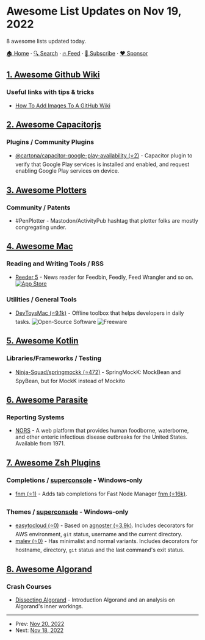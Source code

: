 # Awesome List Updates on Nov 19, 2022

8 awesome lists updated today.

[🏠 Home](/README.md) · [🔍 Search](https://www.trackawesomelist.com/search/) · [🔥 Feed](https://www.trackawesomelist.com/rss.xml) · [📮 Subscribe](https://trackawesomelist.us17.list-manage.com/subscribe?u=d2f0117aa829c83a63ec63c2f&id=36a103854c) · [❤️  Sponsor](https://github.com/sponsors/theowenyoung)



## [1. Awesome Github Wiki](/content/MyHoneyBadger/awesome-github-wiki/README.md)

### Useful links with tips & tricks

*   [How To Add Images To A GitHub Wiki](http://mikehadlow.blogspot.com/2014/03/how-to-add-images-to-github-wiki.html)

## [2. Awesome Capacitorjs](/content/capawesome-team/awesome-capacitorjs/README.md)

### Plugins / Community Plugins

*   [@cartona/capacitor-google-play-availability (⭐2)](https://github.com/cartona/capacitor-google-play-availability) - Capacitor plugin to verify that Google Play services is installed and enabled, and request enabling Google Play services on device.

## [3. Awesome Plotters](/content/beardicus/awesome-plotters/README.md)

### Community / Patents

*   \#PenPlotter - Mastodon/ActivityPub hashtag that plotter folks are mostly congregating under.

## [4. Awesome Mac](/content/jaywcjlove/awesome-mac/README.md)

### Reading and Writing Tools / RSS

*   [Reeder 5](http://reederapp.com) - News reader for Feedbin, Feedly, Feed Wrangler and so on. [![App Store](https://jaywcjlove.github.io/sb/ico/min-app-store.svg "App Store Software")](https://apps.apple.com/pl/app/reeder-5/id1529448980?mt=12)

### Utilities / General Tools

*   [DevToysMac (⭐9.1k)](https://github.com/ObuchiYuki/DevToysMac) - Offline toolbox that helps developers in daily tasks. ![Open-Source Software](https://jaywcjlove.github.io/sb/ico/min-oss.svg "Open Source Software") ![Freeware](https://jaywcjlove.github.io/sb/ico/min-free.svg "Freeware")

## [5. Awesome Kotlin](/content/KotlinBy/awesome-kotlin/README.md)

### Libraries/Frameworks / Testing

*   [Ninja-Squad/springmockk (⭐472)](https://github.com/Ninja-Squad/springmockk) - SpringMockK: MockBean and SpyBean, but for MockK instead of Mockito

## [6. Awesome Parasite](/content/ecohealthalliance/awesome-parasite/README.md)

### Reporting Systems

*   [NORS](https://wwwn.cdc.gov/norsdashboard/) - A web platform that provides human foodborne, waterborne, and other enteric infectious disease outbreaks  for the United States. Available from 1971.

## [7. Awesome Zsh Plugins](/content/unixorn/awesome-zsh-plugins/README.md)

### Completions / [superconsole](https://github.com/alexchmykhalo/superconsole) - Windows-only

*   [fnm (⭐1)](https://github.com/zap-zsh/fnm) - Adds tab completions for Fast Node Manager [fnm (⭐16k)](https://github.com/Schniz/fnm).

### Themes / [superconsole](https://github.com/alexchmykhalo/superconsole) - Windows-only

*   [easytocloud (⭐0)](https://github.com/easytocloud/oh-my-easytocloud) - Based on [agnoster (⭐3.9k)](https://github.com/agnoster/agnoster-zsh-theme). Includes decorators for AWS environment, `git` status, username and the current directory.
*   [malev (⭐0)](https://github.com/mvinan/malev-zsh-theme) - Has minimalist and normal variants. Includes decorators for hostname, directory, `git` status and the last command's exit status.

## [8. Awesome Algorand](/content/aorumbayev/awesome-algorand/README.md)

### Crash Courses

*   [Dissecting Algorand](https://medium.com/coinmonks/dissecting-algorand-e962f48f8c72) - Introduction Algorand and an analysis on Algorand's inner workings.

---

- Prev: [Nov 20, 2022](/content/2022/11/20/README.md)
- Next: [Nov 18, 2022](/content/2022/11/18/README.md)
